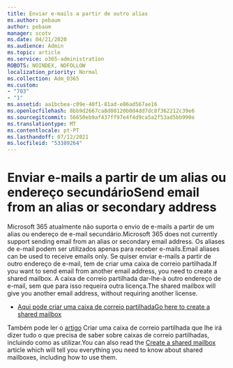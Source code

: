 ```yaml
---
title: Enviar e-mails a partir de outro alias
ms.author: pebaum
author: pebaum
manager: scotv
ms.date: 04/21/2020
ms.audience: Admin
ms.topic: article
ms.service: o365-administration
ROBOTS: NOINDEX, NOFOLLOW
localization_priority: Normal
ms.collection: Adm_O365
ms.custom:
- "703"
- "1"
ms.assetid: aa1bcbea-c09e-40f1-81ad-e86ad567ae16
ms.openlocfilehash: 8bb9d2667ca8d08120b0d4dd7dc8f362212c39e6
ms.sourcegitcommit: 56650eb9af437ff97e4f4d9ca5a2f53ad5bb990e
ms.translationtype: MT
ms.contentlocale: pt-PT
ms.lasthandoff: 07/12/2021
ms.locfileid: "53389264"
---
```

# <a name="send-email-from-an-alias-or-secondary-address"></a><span data-ttu-id="73beb-102">Enviar e-mails a partir de um alias ou endereço secundário</span><span class="sxs-lookup"><span data-stu-id="73beb-102">Send email from an alias or secondary address</span></span>

<span data-ttu-id="73beb-103">Microsoft 365 atualmente não suporta o envio de e-mails a partir de um alias ou endereço de e-mail secundário.</span><span class="sxs-lookup"><span data-stu-id="73beb-103">Microsoft 365 does not currently support sending email from an alias or secondary email address.</span></span> <span data-ttu-id="73beb-104">Os aliases de e-mail podem ser utilizados apenas para receber e-mails.</span><span class="sxs-lookup"><span data-stu-id="73beb-104">Email aliases can be used to receive emails only.</span></span> <span data-ttu-id="73beb-105">Se quiser enviar e-mails a partir de outro endereço de e-mail, tem de criar uma caixa de correio partilhada.</span><span class="sxs-lookup"><span data-stu-id="73beb-105">If you want to send email from another email address, you need to create a shared mailbox.</span></span> <span data-ttu-id="73beb-106">A caixa de correio partilhada dar-lhe-à outro endereço de e-mail, sem que para isso requeira outra licença.</span><span class="sxs-lookup"><span data-stu-id="73beb-106">The shared mailbox will give you another email address, without requiring another license.</span></span>
  
- [<span data-ttu-id="73beb-107">Aqui pode criar uma caixa de correio partilhada</span><span class="sxs-lookup"><span data-stu-id="73beb-107">Go here to create a shared mailbox</span></span>](https://portal.office.com/AdminPortal/Home#/AssistedGuide/addemailoptions)

<span data-ttu-id="73beb-108">Também pode ler o [artigo](/microsoft-365/admin/email/create-a-shared-mailbox) Criar uma caixa de correio partilhada que lhe irá dizer tudo o que precisa de saber sobre caixas de correio partilhadas, incluindo como as utilizar.</span><span class="sxs-lookup"><span data-stu-id="73beb-108">You can also read the [Create a shared mailbox](/microsoft-365/admin/email/create-a-shared-mailbox) article which will tell you everything you need to know about shared mailboxes, including how to use them.</span></span>